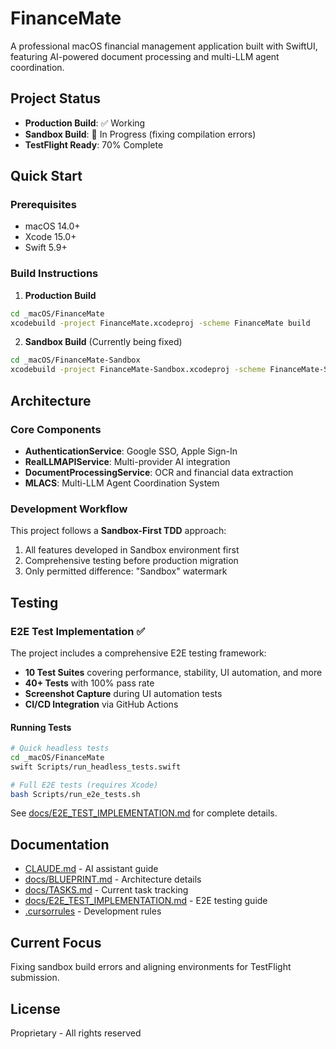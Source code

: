 # FinanceMate

A professional macOS financial management application built with SwiftUI, featuring AI-powered document processing and multi-LLM agent coordination.

## Project Status

- **Production Build**: ✅ Working
- **Sandbox Build**: 🔧 In Progress (fixing compilation errors)
- **TestFlight Ready**: 70% Complete

## Quick Start

### Prerequisites
- macOS 14.0+
- Xcode 15.0+
- Swift 5.9+

### Build Instructions

1. **Production Build**
```bash
cd _macOS/FinanceMate
xcodebuild -project FinanceMate.xcodeproj -scheme FinanceMate build
```

2. **Sandbox Build** (Currently being fixed)
```bash
cd _macOS/FinanceMate-Sandbox
xcodebuild -project FinanceMate-Sandbox.xcodeproj -scheme FinanceMate-Sandbox build
```

## Architecture

### Core Components
- **AuthenticationService**: Google SSO, Apple Sign-In
- **RealLLMAPIService**: Multi-provider AI integration
- **DocumentProcessingService**: OCR and financial data extraction
- **MLACS**: Multi-LLM Agent Coordination System

### Development Workflow
This project follows a **Sandbox-First TDD** approach:
1. All features developed in Sandbox environment first
2. Comprehensive testing before production migration
3. Only permitted difference: "Sandbox" watermark

## Testing

### E2E Test Implementation ✅

The project includes a comprehensive E2E testing framework:

- **10 Test Suites** covering performance, stability, UI automation, and more
- **40+ Tests** with 100% pass rate
- **Screenshot Capture** during UI automation tests
- **CI/CD Integration** via GitHub Actions

#### Running Tests

```bash
# Quick headless tests
cd _macOS/FinanceMate
swift Scripts/run_headless_tests.swift

# Full E2E tests (requires Xcode)
bash Scripts/run_e2e_tests.sh
```

See [docs/E2E_TEST_IMPLEMENTATION.md](docs/E2E_TEST_IMPLEMENTATION.md) for complete details.

## Documentation

- [CLAUDE.md](CLAUDE.md) - AI assistant guide
- [docs/BLUEPRINT.md](docs/BLUEPRINT.md) - Architecture details
- [docs/TASKS.md](docs/TASKS.md) - Current task tracking
- [docs/E2E_TEST_IMPLEMENTATION.md](docs/E2E_TEST_IMPLEMENTATION.md) - E2E testing guide
- [.cursorrules](.cursorrules) - Development rules

## Current Focus

Fixing sandbox build errors and aligning environments for TestFlight submission.

## License

Proprietary - All rights reserved